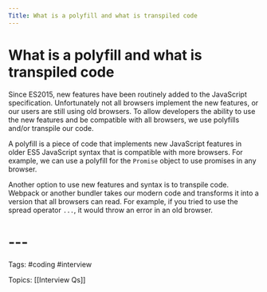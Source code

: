 ```yaml
---
Title: What is a polyfill and what is transpiled code
---
```


# What is a polyfill and what is transpiled code

Since ES2015, new features have been routinely added to the JavaScript specification. Unfortunately not all browsers implement the new features, or our users are still using old browsers. To allow developers the ability to use the new features and be compatible with all browsers, we use polyfills and/or transpile our code.

A polyfill is a piece of code that implements new JavaScript features in older ES5 JavaScript syntax that is compatible with more browsers. For example, we can use a polyfill for the `Promise` object to use promises in any browser.

Another option to use new features and syntax is to transpile code. Webpack or another bundler takes our modern code and transforms it into a version that all browsers can read. For example, if you tried to use the spread operator `...`, it would throw an error in an old browser.

# ---

Tags: #coding #interview

Topics: [[Interview Qs]]


